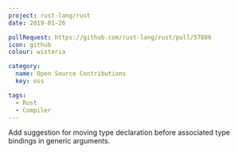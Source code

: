 ```yaml
---
project: rust-lang/rust
date: 2019-01-26

pullRequest: https://github.com/rust-lang/rust/pull/57886
icon: github
colour: wisteria

category:
  name: Open Source Contributions
  key: oss

tags:
  - Rust
  - Compiler
---
```

Add suggestion for moving type declaration before associated type bindings in generic arguments.

